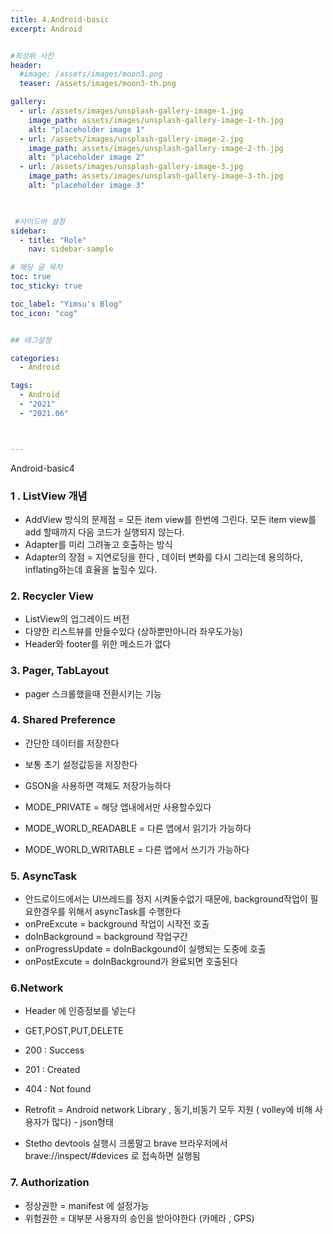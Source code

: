 ```yaml
---
title: 4.Android-basic
excerpt: Android


#최상위 사진
header:
  #image: /assets/images/moon3.png
  teaser: /assets/images/moon3-th.png

gallery:
  - url: /assets/images/unsplash-gallery-image-1.jpg
    image_path: assets/images/unsplash-gallery-image-1-th.jpg
    alt: "placeholder image 1"
  - url: /assets/images/unsplash-gallery-image-2.jpg
    image_path: assets/images/unsplash-gallery-image-2-th.jpg
    alt: "placeholder image 2"
  - url: /assets/images/unsplash-gallery-image-3.jpg
    image_path: assets/images/unsplash-gallery-image-3-th.jpg
    alt: "placeholder image 3"
    


 #사이드바 설정 
sidebar:
  - title: "Role"
    nav: sidebar-sample

# 해당 글 목차
toc: true
toc_sticky: true

toc_label: "Yimsu's Blog"
toc_icon: "cog"


## 테그설정

categories:
  - Android

tags:
  - Android
  - "2021"
  - "2021.06"



---
```


Android-basic4

### 1 . ListView 개념 

- AddView 방식의 문제점 = 모든 item view를 한번에 그린다. 모든 item view를 add 할때까지 다음 코드가 실행되지 않는다.
- Adapter를 미리 그려놓고 호출하는 방식 
- Adapter의 장점 = 지연로딩을 한다 , 데이터 변화를 다시 그리는데 용의하다,  inflating하는데 효율을 높힐수 있다.


### 2. Recycler View
- ListView의 업그레이드 버전
- 다양한 리스트뷰를 만들수있다 (상하뿐만아니라 좌우도가능)
- Header와 footer를 위한 메소드가 없다


### 3. Pager, TabLayout
- pager 스크롤했을때 전환시키는 기능


### 4. Shared Preference
- 간단한 데이터를 저장한다
- 보통 초기 설정값등을 저장한다
- GSON을 사용하면 객체도 저장가능하다

- MODE_PRIVATE = 해당 앱내에서만 사용할수있다
- MODE_WORLD_READABLE = 다른 앱에서 읽기가 가능하다
- MODE_WORLD_WRITABLE = 다른 앱에서 쓰기가 가능하다

### 5. AsyncTask
- 안드로이드에서는 UI쓰레드를 정지 시켜둘수없기 때문에, background작업이 필요한경우를 위해서 asyncTask를 수행한다
- onPreExcute = background 작업이 시작전 호출
- doInBackground = background 작업구간
- onProgressUpdate = doInBackgound이 실행되는 도중에 호출
- onPostExcute = doInBackground가 완료되면 호출된다 


### 6.Network 
- Header 에 인증정보를 넣는다 
- GET,POST,PUT,DELETE
- 200 : Success 
- 201 : Created
- 404 : Not found 
- Retrofit = Android network Library , 동기,비동기 모두 지원 ( volley에 비해 사용자가 많다)  - json형태 


- Stetho devtools 실행시 크롬말고 brave 브라우저에서 brave://inspect/#devices 로 접속하면 실행됨 


### 7. Authorization
- 정상권한 = manifest 에 설정가능
- 위험권한 = 대부분 사용자의 승인을 받아야한다 (카메라 , GPS)


